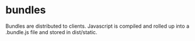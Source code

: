# bundles
Bundles are distributed to clients. Javascript is compiled and rolled up into a .bundle.js file and stored in dist/static.